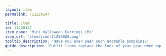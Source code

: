 ```yaml
---
layout: item
permalink: /11220147

title: Item
id: 11220147
item_name: 'Mini Halloween Earrings (M)'
icon_url: 'item/icon/11250020.png'
tooltip_description: 'Have you ever seen such adorable pumpkins?'
guide_description: 'Outfit items replace the look of your gear when equipped.'
---
```

